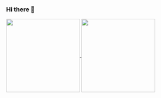 ### Hi there 👋

<a href="https://github.com/anuraghazra/github-readme-stats">
  <img height=200 align="center" src="https://github-readme-stats-russssls-projects.vercel.app/api?username=russssl&show_icons=true&theme=transparent&border_radius=6" />
</a>
<a href="https://github.com/anuraghazra/convoychat">
  <img height=200 align="center" src="https://github-readme-stats-russssls-projects.vercel.app/api/top-langs?username=russssl&layout=compact&theme=transparent$border_radius=6" />
</a>
